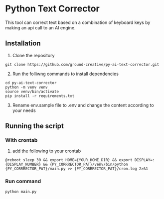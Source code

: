 # Python Text Corrector

This tool can correct text based on a combination of keyboard keys by making an api call to an AI engine.

## Installation

1) Clone the repository

```
git clone https://github.com/ground-creative/py-ai-text-corrector.git
```

2) Run the folliwng commands to install dependencies

```
cd py-ai-text-corrector
python -m venv venv
source venv/bin/activate
pip install -r requirements.txt
```

3) Rename env.sample file to .env and change the content according to your needs

## Running the script

### With crontab

1) add the following to your crontab

```
@reboot sleep 30 && export HOME={YOUR_HOME_DIR} && export DISPLAY=:{DISPLAY_NUMBER} && {PY_CORRRECTOR_PAT}/venv/bin/python {PY_CORRRECTOR_PAT}/main.py >> {PY_CORRRECTOR_PAT}/cron.log 2>&1
```

### Run command 

```
python main.py
```

